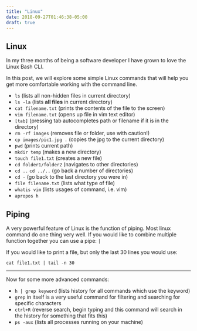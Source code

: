 ```yaml
---
title: "Linux"
date: 2018-09-27T01:46:38-05:00
draft: true
---
```


## Linux

In my three months of being a software developer I have grown to love the Linux Bash CLI.

In this post, we will explore some simple Linux commands that will help you get more comfortable working with the command line.

* `ls` (lists all non-hidden files in current directory)
* `ls -la` (lists **all files** in current directory)
* `cat filename.txt` (prints the contents of the file to the screen)
* `vim filename.txt` (opens up file in vim text editor)
* `[tab]` (pressing tab autocompletes path or filename if it is in the directory)
* `rm -rf images` (removes file or folder, use with caution!)
* `cp images/pic1.jpg .` (copies the jpg to the current directory)
* `pwd` (prints current path)
* `mkdir temp` (makes a new directory)
* `touch file1.txt` (creates a new file)
* `cd folder1/folder2` (navigates to other directories)
* `cd ..` `cd ../..` (go back a number of directories)
* `cd -` (go back to the last directory you were in)
* `file filename.txt` (lists what type of file)
* `whatis vim` (lists usages of command, i.e. vim)
* `apropos h`

## Piping
A very powerful feature of Linux is the function of piping. Most linux command do one thing very well. If you would like to combine multiple function together you can use a pipe: `|`

If you would like to print a file, but only the last 30 lines you would use:

`cat file1.txt | tail -n 30`

___

Now for some more advanced commands:

* `h | grep keyword` (lists history for all commands which use the keyword)
* `grep` in itself is a very useful command for filtering and searching for specific characters
* `ctrl+R` (reverse search, begin typing and this command will search in the history for something that fits this)
* `ps -aux` (lists all processes running on your machine)

